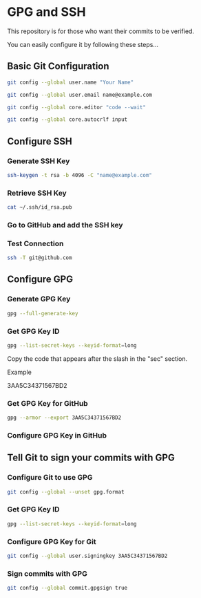 # GPG and SSH

This repository is for those who want their commits to be verified.

You can easily configure it by following these steps...

## Basic Git Configuration

```bash
git config --global user.name "Your Name"
```

```bash
git config --global user.email name@example.com
```

```bash
git config --global core.editor "code --wait"
```

```bash
git config --global core.autocrlf input
```

## Configure SSH
### Generate SSH Key

```bash
ssh-keygen -t rsa -b 4096 -C "name@example.com"
```
### Retrieve SSH Key
```bash
cat ~/.ssh/id_rsa.pub
```

### Go to GitHub and add the SSH key

### Test Connection
```bash
ssh -T git@github.com
```

## Configure GPG

### Generate GPG Key
```bash
gpg --full-generate-key
```

### Get GPG Key ID

```bash
gpg --list-secret-keys --keyid-format=long
```

Copy the code that appears after the slash in the "sec" section.

Example

3AA5C34371567BD2 

### Get GPG Key for GitHub

```bash
gpg --armor --export 3AA5C34371567BD2
```

### Configure GPG Key in GitHub


## Tell Git to sign your commits with GPG

### Configure Git to use GPG
```bash
git config --global --unset gpg.format
```

### Get GPG Key ID 
```bash
gpg --list-secret-keys --keyid-format=long
```

### Configure GPG Key for Git

```bash
git config --global user.signingkey 3AA5C34371567BD2
```

### Sign commits with GPG
```bash
git config --global commit.gpgsign true
```
